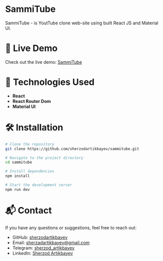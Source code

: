 # SammiTube

SammiTube - is YoutTube clone web-site using built React JS and Material UI.

# 🚀 Live Demo
Check out the live demo: [SammiTube](https://sammitube-five.vercel.app/)

# 🚀 Technologies Used
- **React**
- **React Router Dom**
- **Material UI**

# 🛠 Installation
```bash
# Clone the repository
git clone https://github.com/sherzodartikbayev/sammitube.git
```

```bash
# Navigate to the project directory
cd sammitube
```

```bash
# Install dependencies
npm install 
```

```bash
# Start the development server
npm run dev 
```

# 📬 Contact
If you have any questions or suggestions, feel free to reach out:

- GitHub: [sherzodartikbayev](https://github.com/sherzodartikbayev)
- Email: sherzadartikbayev@gmail.com
- Telegram: [sherzod_artikbayev](https://t.me/sherzod_artikbayev)
- LinkedIn: [Sherzod Artikbayev](https://www.linkedin.com/in/sherzod3105/)
